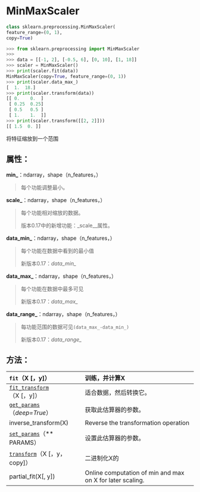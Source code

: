 # MinMaxScaler

```python
class sklearn.preprocessing.MinMaxScaler(
feature_range=(0, 1), 
copy=True)

>>> from sklearn.preprocessing import MinMaxScaler
>>>
>>> data = [[-1, 2], [-0.5, 6], [0, 10], [1, 18]]
>>> scaler = MinMaxScaler()
>>> print(scaler.fit(data))
MinMaxScaler(copy=True, feature_range=(0, 1))
>>> print(scaler.data_max_)
[  1.  18.]
>>> print(scaler.transform(data))
[[ 0.    0.  ]
 [ 0.25  0.25]
 [ 0.5   0.5 ]
 [ 1.    1.  ]]
>>> print(scaler.transform([[2, 2]]))
[[ 1.5  0. ]]
```

将特征缩放到一个范围

## 属性：

**min\_**：ndarray，shape（n\_features，）

> 每个功能调整最小。

**scale\_**：ndarray，shape（n\_features，）

> 每个功能相对缩放的数据。
>
> 版本0.17中的新增功能：_scale\__属性。

**data\_min\_**：ndarray，shape（n\_features，）

> 每个功能在数据中看到的最小值
>
> 新版本0.17：_data\_min\__

**data\_max\_**：ndarray，shape（n\_features，）

> 每个功能在数据中最多可见
>
> 新版本0.17：_data\_max\__

**data\_range\_**：ndarray，shape（n\_features，）

> 每功能范围的数据可见`(data_max_-data_min_)`
>
> 新版本0.17：_data\_range\__

## 方法：

| `fit`（X \[，y\]） | 训练，并计算X |
| :--- | :--- |
| [`fit_transform`](http://scikit-learn.org/stable/modules/generated/sklearn.preprocessing.Binarizer.html#sklearn.preprocessing.Binarizer.fit_transform)（X \[，y\]） | 适合数据，然后转换它。 |
| [`get_params`](http://scikit-learn.org/stable/modules/generated/sklearn.preprocessing.Binarizer.html#sklearn.preprocessing.Binarizer.get_params)（_deep=True_） | 获取此估算器的参数。 |
| inverse\_transform\(X\) | Reverse the transformation operation |
| [`set_params`](http://scikit-learn.org/stable/modules/generated/sklearn.preprocessing.Binarizer.html#sklearn.preprocessing.Binarizer.set_params)（\*\* PARAMS） | 设置此估算器的参数。 |
| [`transform`](http://scikit-learn.org/stable/modules/generated/sklearn.preprocessing.Binarizer.html#sklearn.preprocessing.Binarizer.transform)（X \[，y，copy\]） | 二进制化X的 |
| partial\_fit\(X\[, y\]\) | Online computation of min and max on X for later scaling. |

